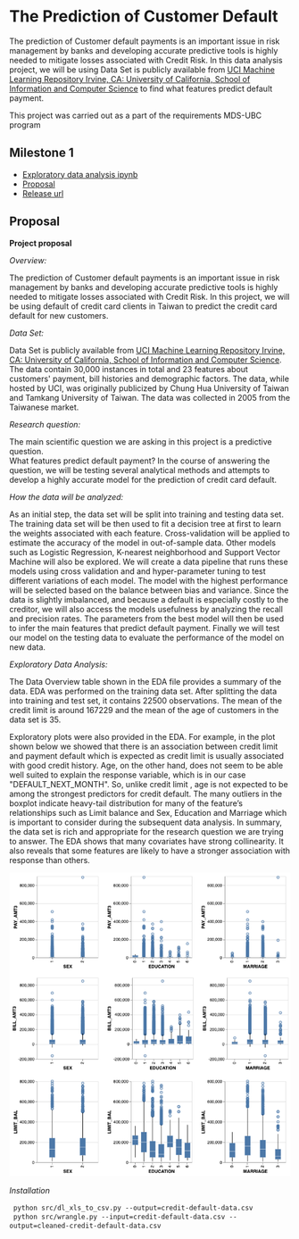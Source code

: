 # The Prediction of Customer Default

The prediction of Customer default payments is an important issue in risk management by banks and developing accurate predictive tools is highly needed to mitigate losses associated with Credit Risk. In this data analysis project, we will be using Data Set is publicly available from [UCI Machine Learning Repository Irvine, CA: University of California, School of Information and Computer Science](https://archive.ics.uci.edu/ml/datasets/default+of+credit+card+clients) to find what features predict default payment.

This project was carried out as a part of the requirements MDS-UBC program

## Milestone 1

- [Exploratory data analysis ipynb](https://github.com/UBC-MDS/DSCI_522_group-314/blob/master/src/eda.ipynb)
- [Proposal](#Proposal)
- [Release url](https://github.com/UBC-MDS/DSCI_522_group-314/releases/tag/v0.1.0)

## Proposal

**Project proposal**

_Overview:_

The prediction of Customer default payments is an important issue in risk management by banks and developing accurate predictive tools is highly needed to mitigate losses associated with Credit Risk. In this project, we will be using default of credit card clients in Taiwan to predict the credit card default for new customers.

_Data Set:_

Data Set is publicly available from [UCI Machine Learning Repository Irvine, CA: University of California, School of Information and Computer Science](https://archive.ics.uci.edu/ml/datasets/default+of+credit+card+clients). The data contain 30,000 instances in total and 23 features about customers' payment, bill histories and demographic factors. The data, while hosted by UCI, was originally publicized by Chung Hua University of Taiwan and Tamkang University of Taiwan. The data was collected in 2005 from the Taiwanese market.

_Research question:_

The main scientific question we are asking in this project is a predictive question.  
What features predict default payment?
In the course of answering the question, we will be testing several analytical methods and attempts to develop a highly accurate model for the prediction of credit card default.

_How the data will be analyzed:_

As an initial step, the data set will be split into training and testing data set. The training data set will be then used to fit a decision tree at first to learn the weights associated with each feature. Cross-validation will be applied to estimate the accuracy of the model in out-of-sample data. Other models such as Logistic Regression, K-nearest neighborhood and Support Vector Machine will also be explored. We will create a data pipeline that runs these models using cross validation and and hyper-parameter tuning to test different variations of each model. The model with the highest performance will be selected based on the balance between bias and variance. Since the data is slightly imbalanced, and because a default is especially costly to the creditor, we will also access the models usefulness by analyzing the recall and precision rates. The parameters from the best model will then be used to infer the main features that predict default payment. Finally we will test our model on the testing data to evaluate the performance of the model on new data.

_Exploratory Data Analysis:_

The Data Overview table shown in the EDA file provides a summary of the data. EDA was performed on the training data set. After splitting the data into training and test set, it contains 22500 observations. The mean of the credit limit is around 167229 and the mean of the age of customers in the data set is 35.

Exploratory plots were also provided in the EDA. For example, in the plot shown below we showed that there is an association between credit limit and payment default which is expected as credit limit is usually associated with good credit history. Age, on the other hand, does not seem to be able well suited to explain the response variable, which is in our case "DEFAULT_NEXT_MONTH". So, unlike credit limit , age is not expected to be among the strongest predictors for credit default. The many outliers in the boxplot indicate heavy-tail distribution for many of the feature’s relationships such as Limit balance and Sex, Education and Marriage which is important to consider during the subsequent data analysis. In summary, the data set is rich and appropriate for the research question we are trying to answer. The EDA shows that many covariates have strong collinearity. It also reveals that some features are likely to have a stronger association with response than others.

![](img/visualization.png)

_Installation_

```
 python src/dl_xls_to_csv.py --output=credit-default-data.csv
 python src/wrangle.py --input=credit-default-data.csv --output=cleaned-credit-default-data.csv
```
